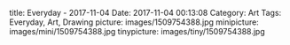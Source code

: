 title: Everyday - 2017-11-04
Date: 2017-11-04 00:13:08
Category: Art
Tags: Everyday, Art, Drawing
picture: images/1509754388.jpg
minipicture: images/mini/1509754388.jpg
tinypicture: images/tiny/1509754388.jpg
